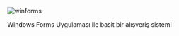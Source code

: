 ![winforms](https://github.com/zkk256/AlisverisSistemi-WindowsFormsApp/assets/78305533/5906e823-d771-4353-8e97-9fc829eae3f1)

Windows Forms Uygulaması ile basit bir alışveriş sistemi
